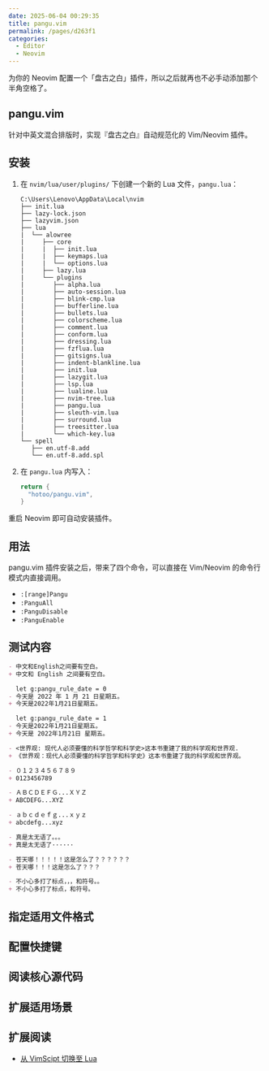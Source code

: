 ```yaml
---
date: 2025-06-04 00:29:35
title: pangu.vim
permalink: /pages/d263f1
categories:
  - Editor
  - Neovim
---
```


为你的 Neovim 配置一个「盘古之白」插件，所以之后就再也不必手动添加那个半角空格了。

<!-- more -->

## pangu.vim

针对中英文混合排版时，实现『盘古之白』自动规范化的 Vim/Neovim 插件。

## 安装

1. 在 `nvim/lua/user/plugins/` 下创建一个新的 Lua 文件，`pangu.lua`：

   ```shell {30}
   C:\Users\Lenovo\AppData\Local\nvim
   ├── init.lua
   ├── lazy-lock.json
   ├── lazyvim.json
   ├── lua
   |  └── alowree
   |     ├── core
   |     |  ├── init.lua
   |     |  ├── keymaps.lua
   |     |  └── options.lua
   |     ├── lazy.lua
   |     └── plugins
   |        ├── alpha.lua
   |        ├── auto-session.lua
   |        ├── blink-cmp.lua
   |        ├── bufferline.lua
   |        ├── bullets.lua
   |        ├── colorscheme.lua
   |        ├── comment.lua
   |        ├── conform.lua
   |        ├── dressing.lua
   |        ├── fzflua.lua
   |        ├── gitsigns.lua
   |        ├── indent-blankline.lua
   |        ├── init.lua
   |        ├── lazygit.lua
   |        ├── lsp.lua
   |        ├── lualine.lua
   |        ├── nvim-tree.lua
   |        ├── pangu.lua
   |        ├── sleuth-vim.lua
   |        ├── surround.lua
   |        ├── treesitter.lua
   |        └── which-key.lua
   └── spell
      ├── en.utf-8.add
      └── en.utf-8.add.spl
   ```

2. 在 `pangu.lua` 内写入：

   ```lua
   return {
     "hotoo/pangu.vim",
   }
   ```

重启 Neovim 即可自动安装插件。

## 用法

pangu.vim 插件安装之后，带来了四个命令，可以直接在 Vim/Neovim 的命令行模式内直接调用。

- `:[range]Pangu`
- `:PanguAll`
- `:PanguDisable`
- `:PanguEnable`

## 测试内容

```md
- 中文和English之间要有空白。
+ 中文和 English 之间要有空白。

  let g:pangu_rule_date = 0
- 今天是 2022 年 1 月 21 日星期五。
+ 今天是2022年1月21日星期五。

  let g:pangu_rule_date = 1
- 今天是2022年1月21日星期五。
+ 今天是 2022年1月21日 星期五。

- <世界观: 现代人必须要懂的科学哲学和科学史>这本书重建了我的科学观和世界观.
+ 《世界观：现代人必须要懂的科学哲学和科学史》这本书重建了我的科学观和世界观。

- ０１２３４５６７８９
+ 0123456789

- ＡＢＣＤＥＦＧ...ＸＹＺ
+ ABCDEFG...XYZ

- ａｂｃｄｅｆｇ...ｘｙｚ
+ abcdefg...xyz

- 真是太无语了。。。
+ 真是太无语了······

- 苍天哪！！！！！这是怎么了？？？？？？
+ 苍天哪！！！这是怎么了？？？

- 不小心多打了标点，，，和符号。。
+ 不小心多打了标点，和符号。
```

## 指定适用文件格式

## 配置快捷键

## 阅读核心源代码

## 扩展适用场景

## 扩展阅读

- [从 VimScipt 切换至 Lua](https://wsdjeg.net/from-vimscript-to-lua/)
